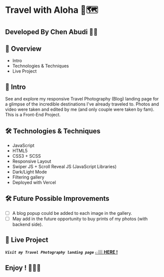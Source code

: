# Travel with Aloha 🌺🗺️

## **Developed By Chen Abudi** 👩‍💻‍

## 📢 Overview

- Intro
- Technologies & Techniques
- Live Project

## 🔎 Intro

See and explore my responsive Travel Photography (Blog) landing page for a glimpse of the incredible destinations I've already traveled to.
Photos and video were taken and edited by me (and only couple were taken by fam). This is a Front-End Project.

## 🛠️ Technologies & Techniques

- JavaScript
- HTML5
- CSS3 + SCSS
- Responsive Layout
- Swiper JS + Scroll Reveal JS (JavaScript Libraries)
- Dark/Light Mode
- Filtering gallery
- Deployed with Vercel

## 🛠️ Future Possible Improvements

- [ ] A blog popup could be added to each image in the gallery.
- [ ] May add in the future opportunity to buy prints of my photos (with backend side).

## 💎 Live Project

**_`Visit my Travel Photography landing page`_** [&#128073;&#127997; **HERE !**](https://travel-with-aloha.vercel.app/)

## **Enjoy ! 🌺👋🏽**
